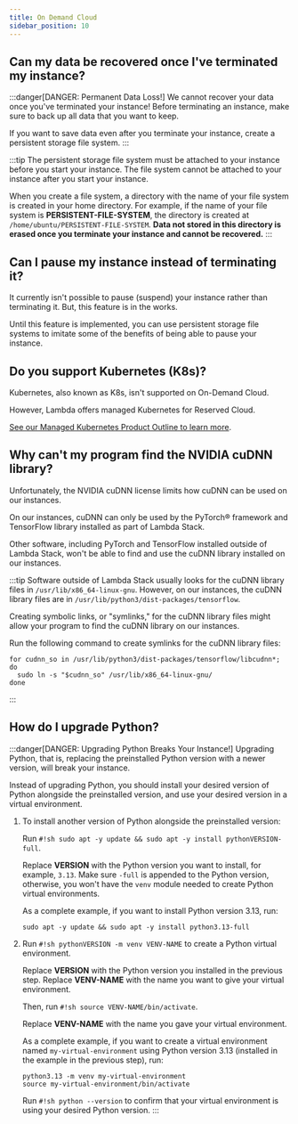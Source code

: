 ```yaml
---
title: On Demand Cloud
sidebar_position: 10
---
```


## Can my data be recovered once I've terminated my instance?

:::danger[DANGER: Permanent Data Loss!]
We cannot recover your data once you've terminated your instance! Before
terminating an instance, make sure to back up all data that you want to
keep.

If you want to save data even after you terminate your instance, create a
persistent storage file system.
:::


:::tip
The persistent storage file system must be attached to your instance
before you start your instance. The file system cannot be attached to your
instance after you start your instance.

When you create a file system, a directory with the name of your file
system is created in your home directory. For example, if the name of your
file system is **PERSISTENT-FILE-SYSTEM**, the directory is created at
`/home/ubuntu/PERSISTENT-FILE-SYSTEM`. **Data not stored in this directory is
erased once you terminate your instance and cannot be recovered.**
:::

## Can I pause my instance instead of terminating it?

It currently isn't possible to pause (suspend) your instance rather than
terminating it. But, this feature is in the works.

Until this feature is implemented, you can use persistent storage file systems
to imitate some of the benefits of being able to pause your instance.

## Do you support Kubernetes (K8s)?

Kubernetes, also known as K8s, isn't supported on On-Demand Cloud.

However, Lambda offers managed Kubernetes for Reserved Cloud.

[See our Managed Kubernetes Product Outline to learn more](/pdf/Lambda_Kubernetes_One_Pager.pdf).

## Why can't my program find the NVIDIA cuDNN library?

Unfortunately, the NVIDIA cuDNN license limits how cuDNN can be used on our
instances.

On our instances, cuDNN can only be used by the PyTorch® framework and
TensorFlow library installed as part of Lambda Stack.

Other software, including PyTorch and TensorFlow installed outside of Lambda
Stack, won't be able to find and use the cuDNN library installed on our
instances.

:::tip
Software outside of Lambda Stack usually looks for the cuDNN library files
in `/usr/lib/x86_64-linux-gnu`. However, on our instances, the cuDNN
library files are in `/usr/lib/python3/dist-packages/tensorflow`.
    
Creating symbolic links, or "symlinks," for the cuDNN library files might
allow your program to find the cuDNN library on our instances.
    
Run the following command to create symlinks for the cuDNN library files:

``` { .sh .copy }
for cudnn_so in /usr/lib/python3/dist-packages/tensorflow/libcudnn*; do
  sudo ln -s "$cudnn_so" /usr/lib/x86_64-linux-gnu/
done
```
:::

## How do I upgrade Python?

:::danger[DANGER: Upgrading Python Breaks Your Instance!]
Upgrading Python, that is, replacing the preinstalled Python version with
a newer version, will break your instance.

Instead of upgrading Python, you should install your desired version of
Python alongside the preinstalled version, and use your desired version in
a virtual environment.

1. To install another version of Python alongside the preinstalled version:

   Run `#!sh sudo apt -y update && sudo apt -y install pythonVERSION-full`.

   Replace **VERSION** with the Python version you want to install, for
   example, `3.13`. Make sure `-full` is appended to the Python version,
   otherwise, you won't have the `venv` module needed to create Python virtual
   environments.

   As a complete example, if you want to install Python version 3.13, run:

   ``` { .sh .copy }
   sudo apt -y update && sudo apt -y install python3.13-full
   ```

2. Run `#!sh pythonVERSION -m venv VENV-NAME` to create a Python virtual
   environment.

   Replace **VERSION** with the Python version you installed in the previous
   step. Replace **VENV-NAME** with the name you want to give your virtual
   environment.

   Then, run `#!sh source VENV-NAME/bin/activate`.

   Replace **VENV-NAME** with the name you gave your virtual environment.

   As a complete example, if you want to create a virtual environment named
   `my-virtual-environment` using Python version 3.13 (installed in the
   example in the previous step), run:

   ``` { .sh .copy }
   python3.13 -m venv my-virtual-environment
   source my-virtual-environment/bin/activate
   ```

   Run `#!sh python --version` to confirm that your virtual environment is using
   your desired Python version.
:::
